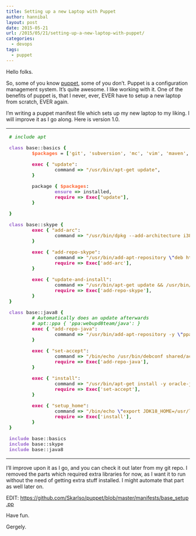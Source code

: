 ```yaml
---
title: Setting up a new Laptop with Puppet
author: hannibal
layout: post
date: 2015-05-21
url: /2015/05/21/setting-up-a-new-laptop-with-puppet/
categories:
  - devops
tags:
  - puppet
---
```

Hello folks.

So, some of you know <a href="https://puppetlabs.com/" target="_blank">puppet</a>, some of you don&#8217;t. Puppet is a configuration management system. It&#8217;s quite awesome. I like working with it. One of the benefits of puppet is, that I never, ever, EVER have to setup a new laptop from scratch, EVER again.

I&#8217;m writing a puppet manifest file which sets up my new laptop to my liking. I will improve it as I go along. Here is version 1.0.

<div class="wp_syntax">
  <table>
    <tr>
      <td class="code">
        <pre class="ruby" style="font-family:monospace;"><span style="color:#008000; font-style:italic;"># include apt</span>
&nbsp;
<span style="color:#9966CC; font-weight:bold;">class</span> base::basics <span style="color:#006600; font-weight:bold;">&#123;</span>
        <span style="color:#ff6633; font-weight:bold;">$packages</span> = <span style="color:#006600; font-weight:bold;">&#91;</span><span style="color:#996600;">'git'</span>, <span style="color:#996600;">'subversion'</span>, <span style="color:#996600;">'mc'</span>, <span style="color:#996600;">'vim'</span>, <span style="color:#996600;">'maven'</span>, <span style="color:#996600;">'gradle'</span><span style="color:#006600; font-weight:bold;">&#93;</span>
&nbsp;
        <span style="color:#CC0066; font-weight:bold;">exec</span> <span style="color:#006600; font-weight:bold;">&#123;</span> <span style="color:#996600;">"update"</span>:
                command <span style="color:#006600; font-weight:bold;">=&gt;</span> <span style="color:#996600;">"/usr/bin/apt-get update"</span>,
        <span style="color:#006600; font-weight:bold;">&#125;</span>
&nbsp;
        package <span style="color:#006600; font-weight:bold;">&#123;</span> <span style="color:#ff6633; font-weight:bold;">$packages</span>:
                <span style="color:#9966CC; font-weight:bold;">ensure</span> <span style="color:#006600; font-weight:bold;">=&gt;</span> installed,
                <span style="color:#CC0066; font-weight:bold;">require</span> <span style="color:#006600; font-weight:bold;">=&gt;</span> <span style="color:#CC0066; font-weight:bold;">Exec</span><span style="color:#006600; font-weight:bold;">&#91;</span><span style="color:#996600;">"update"</span><span style="color:#006600; font-weight:bold;">&#93;</span>,
        <span style="color:#006600; font-weight:bold;">&#125;</span>
&nbsp;
<span style="color:#006600; font-weight:bold;">&#125;</span>
&nbsp;
<span style="color:#9966CC; font-weight:bold;">class</span> base::skype <span style="color:#006600; font-weight:bold;">&#123;</span>
        <span style="color:#CC0066; font-weight:bold;">exec</span> <span style="color:#006600; font-weight:bold;">&#123;</span> <span style="color:#996600;">"add-arc"</span>:
                command <span style="color:#006600; font-weight:bold;">=&gt;</span> <span style="color:#996600;">"/usr/bin/dpkg --add-architecture i386"</span>,
        <span style="color:#006600; font-weight:bold;">&#125;</span>
&nbsp;
        <span style="color:#CC0066; font-weight:bold;">exec</span> <span style="color:#006600; font-weight:bold;">&#123;</span> <span style="color:#996600;">"add-repo-skype"</span>:
                command <span style="color:#006600; font-weight:bold;">=&gt;</span> <span style="color:#996600;">"/usr/bin/add-apt-repository <span style="color:#000099;">\"</span>deb http://archive.canonical.com/ <span style="color:#000099;">\$</span>(lsb_release -sc) partner<span style="color:#000099;">\"</span>"</span>,
                <span style="color:#CC0066; font-weight:bold;">require</span> <span style="color:#006600; font-weight:bold;">=&gt;</span> <span style="color:#CC0066; font-weight:bold;">Exec</span><span style="color:#006600; font-weight:bold;">&#91;</span><span style="color:#996600;">'add-arc'</span><span style="color:#006600; font-weight:bold;">&#93;</span>,
        <span style="color:#006600; font-weight:bold;">&#125;</span>
&nbsp;
        <span style="color:#CC0066; font-weight:bold;">exec</span> <span style="color:#006600; font-weight:bold;">&#123;</span> <span style="color:#996600;">"update-and-install"</span>:
                command <span style="color:#006600; font-weight:bold;">=&gt;</span> <span style="color:#996600;">"/usr/bin/apt-get update && /usr/bin/apt-get install skype"</span>,
                <span style="color:#CC0066; font-weight:bold;">require</span> <span style="color:#006600; font-weight:bold;">=&gt;</span> <span style="color:#CC0066; font-weight:bold;">Exec</span><span style="color:#006600; font-weight:bold;">&#91;</span><span style="color:#996600;">'add-repo-skype'</span><span style="color:#006600; font-weight:bold;">&#93;</span>,
        <span style="color:#006600; font-weight:bold;">&#125;</span>
<span style="color:#006600; font-weight:bold;">&#125;</span>
&nbsp;
<span style="color:#9966CC; font-weight:bold;">class</span> base::java8 <span style="color:#006600; font-weight:bold;">&#123;</span>
        <span style="color:#008000; font-style:italic;"># Automatically does an update afterwards</span>
        <span style="color:#008000; font-style:italic;"># apt::ppa { 'ppa:webupd8team/java': }</span>
        <span style="color:#CC0066; font-weight:bold;">exec</span> <span style="color:#006600; font-weight:bold;">&#123;</span> <span style="color:#996600;">"add-repo-java"</span>:
                command <span style="color:#006600; font-weight:bold;">=&gt;</span> <span style="color:#996600;">"/usr/bin/add-apt-repository -y <span style="color:#000099;">\"</span>ppa:webupd8team/java<span style="color:#000099;">\"</span> && /usr/bin/apt-get update"</span>
        <span style="color:#006600; font-weight:bold;">&#125;</span>
&nbsp;
        <span style="color:#CC0066; font-weight:bold;">exec</span> <span style="color:#006600; font-weight:bold;">&#123;</span> <span style="color:#996600;">"set-accept"</span>:
                command <span style="color:#006600; font-weight:bold;">=&gt;</span> <span style="color:#996600;">"/bin/echo /usr/bin/debconf shared/accepted-oracle-license-v1-1 select true | sudo /usr/bin/debconf-set-selections && /bin/echo /usr/bin/debconf shared/accepted-oracle-license-v1-1 seen true | sudo /usr/bin/debconf-set-selections"</span>,
                <span style="color:#CC0066; font-weight:bold;">require</span> <span style="color:#006600; font-weight:bold;">=&gt;</span> <span style="color:#CC0066; font-weight:bold;">Exec</span><span style="color:#006600; font-weight:bold;">&#91;</span><span style="color:#996600;">'add-repo-java'</span><span style="color:#006600; font-weight:bold;">&#93;</span>,
        <span style="color:#006600; font-weight:bold;">&#125;</span>
&nbsp;
        <span style="color:#CC0066; font-weight:bold;">exec</span> <span style="color:#006600; font-weight:bold;">&#123;</span> <span style="color:#996600;">"install"</span>:
                command <span style="color:#006600; font-weight:bold;">=&gt;</span> <span style="color:#996600;">"/usr/bin/apt-get install -y oracle-java8-installer"</span>,
                <span style="color:#CC0066; font-weight:bold;">require</span> <span style="color:#006600; font-weight:bold;">=&gt;</span> <span style="color:#CC0066; font-weight:bold;">Exec</span><span style="color:#006600; font-weight:bold;">&#91;</span><span style="color:#996600;">'set-accept'</span><span style="color:#006600; font-weight:bold;">&#93;</span>,
        <span style="color:#006600; font-weight:bold;">&#125;</span>
&nbsp;
        <span style="color:#CC0066; font-weight:bold;">exec</span> <span style="color:#006600; font-weight:bold;">&#123;</span> <span style="color:#996600;">"setup_home"</span>:
                command <span style="color:#006600; font-weight:bold;">=&gt;</span> <span style="color:#996600;">"/bin/echo <span style="color:#000099;">\"</span>export JDK18_HOME=/usr/lib/jvm/java-8-oracle/<span style="color:#000099;">\"</span> &gt;&gt; /etc/environment"</span>,
                <span style="color:#CC0066; font-weight:bold;">require</span> <span style="color:#006600; font-weight:bold;">=&gt;</span> <span style="color:#CC0066; font-weight:bold;">Exec</span><span style="color:#006600; font-weight:bold;">&#91;</span><span style="color:#996600;">'install'</span><span style="color:#006600; font-weight:bold;">&#93;</span>,
        <span style="color:#006600; font-weight:bold;">&#125;</span>
<span style="color:#006600; font-weight:bold;">&#125;</span>
&nbsp;
<span style="color:#9966CC; font-weight:bold;">include</span> base::basics
<span style="color:#9966CC; font-weight:bold;">include</span> base::skype
<span style="color:#9966CC; font-weight:bold;">include</span> base::java8</pre>
      </td>
    </tr>
  </table>
</div>

I&#8217;ll improve upon it as I go, and you can check it out later from my git repo. I removed the parts which required extra libraries for now, as I want it to run without the need of getting extra stuff installed. I might automate that part as well later on.

EDIT: <a href="https://github.com/Skarlso/puppet/blob/master/manifests/base_setup.pp" target="_blank">https://github.com/Skarlso/puppet/blob/master/manifests/base_setup.pp</a>

Have fun.
  
Gergely.